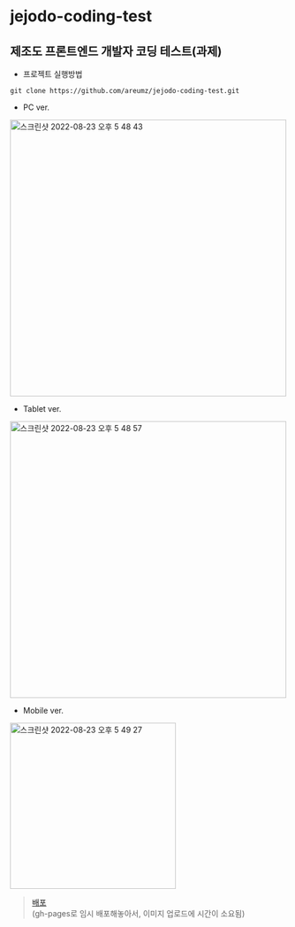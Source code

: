 # jejodo-coding-test
## 제조도 프론트엔드 개발자 코딩 테스트(과제)    
* 프로젝트 실행방법  
```
git clone https://github.com/areumz/jejodo-coding-test.git
```
* PC ver.   
<img width="500" alt="스크린샷 2022-08-23 오후 5 48 43" src="https://user-images.githubusercontent.com/84116709/186115320-0d1c48e9-097a-4be4-8524-565166a27b05.png">  

* Tablet ver.   
<img width="500" alt="스크린샷 2022-08-23 오후 5 48 57" src="https://user-images.githubusercontent.com/84116709/186115328-bb8f487b-aad3-4090-94fa-126d8aff6da7.png">  

* Mobile ver.   
<img width="300" alt="스크린샷 2022-08-23 오후 5 49 27" src="https://user-images.githubusercontent.com/84116709/186115335-39fce282-3029-48d0-8e47-9a065cb24342.png">  

> [배포](https://areumz.github.io/jejodo-coding-test/)   
(gh-pages로 임시 배포해놓아서, 이미지 업로드에 시간이 소요됨) 
